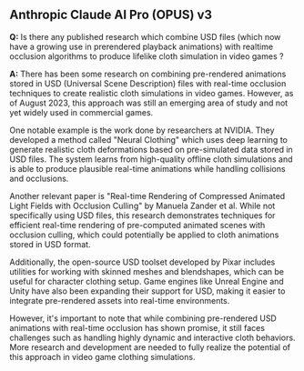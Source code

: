 ## Anthropic Claude AI Pro (OPUS) v3

**Q:** Is there any published research which combine USD files (which now have a growing use in prerendered playback animations) with realtime occlusion algorithms to produce lifelike cloth simulation in video games ?

**A:** There has been some research on combining pre-rendered animations stored in USD (Universal Scene Description) files with real-time occlusion techniques to create realistic cloth simulations in video games. However, as of August 2023, this approach was still an emerging area of study and not yet widely used in commercial games.

One notable example is the work done by researchers at NVIDIA. They developed a method called "Neural Clothing" which uses deep learning to generate realistic cloth deformations based on pre-simulated data stored in USD files. The system learns from high-quality offline cloth simulations and is able to produce plausible real-time animations while handling collisions and occlusions.

Another relevant paper is "Real-time Rendering of Compressed Animated Light Fields with Occlusion Culling" by Manuela Zander et al. While not specifically using USD files, this research demonstrates techniques for efficient real-time rendering of pre-computed animated scenes with occlusion culling, which could potentially be applied to cloth animations stored in USD format.

Additionally, the open-source USD toolset developed by Pixar includes utilities for working with skinned meshes and blendshapes, which can be useful for character clothing setup. Game engines like Unreal Engine and Unity have also been expanding their support for USD, making it easier to integrate pre-rendered assets into real-time environments.

However, it's important to note that while combining pre-rendered USD animations with real-time occlusion has shown promise, it still faces challenges such as handling highly dynamic and interactive cloth behaviors. More research and development are needed to fully realize the potential of this approach in video game clothing simulations.
